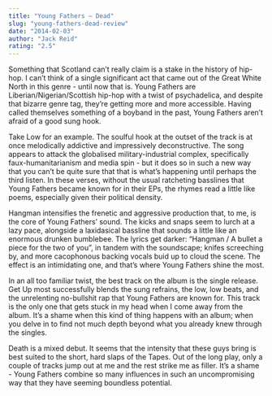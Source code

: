```yaml
---
title: "Young Fathers – Dead"
slug: "young-fathers-dead-review"
date: "2014-02-03"
author: "Jack Reid"
rating: "2.5"
---
```


Something that Scotland can’t really claim is a stake in the history of hip-hop. I can’t think of a single significant act that came out of the Great White North in this genre - until now that is. Young Fathers are Liberian/Nigerian/Scottish hip-hop with a twist of psychadelica, and despite that bizarre genre tag, they’re getting more and more accessible. Having called themselves something of a boyband in the past, Young Fathers aren’t afraid of a good sung hook.

Take Low for an example. The soulful hook at the outset of the track is at once melodically addictive and impressively deconstructive. The song appears to attack the globalised military-industrial complex, specifically faux-humanitarianism and media spin - but it does so in such a new way that you can’t be quite sure that that is what’s happening until perhaps the third listen. In these verses, without the usual ratcheting basslines that Young Fathers became known for in their EPs, the rhymes read a little like poems, especially given their political density.

Hangman intensifies the frenetic and aggressive production that, to me, is the core of Young Fathers’ sound. The kicks and snaps seem to lurch at a lazy pace, alongside a laxidasical bassline that sounds a little like an enormous drunken bumblebee. The lyrics get darker: “Hangman / A bullet a piece for the two of you”, in tandem with the soundscape; knifes screeching by, and more cacophonous backing vocals buid up to cloud the scene. The effect is an intimidating one, and that’s where Young Fathers shine the most.

In an all too familiar twist, the best track on the album is the single release. Get Up most successfully blends the sung refrains, the low, low beats, and the unrelenting no-bullshit rap that Young Fathers are known for. This track is the only one that gets stuck in my head when I come away from the album. It’s a shame when this kind of thing happens with an album; when you delve in to find not much depth beyond what you already knew through the singles.

Death is a mixed debut. It seems that the intensity that these guys bring is best suited to the short, hard slaps of the Tapes. Out of the long play, only a couple of tracks jump out at me and the rest strike me as filler. It’s a shame - Young Fathers combine so many influences in such an uncompromising way that they have seeming boundless potential.

